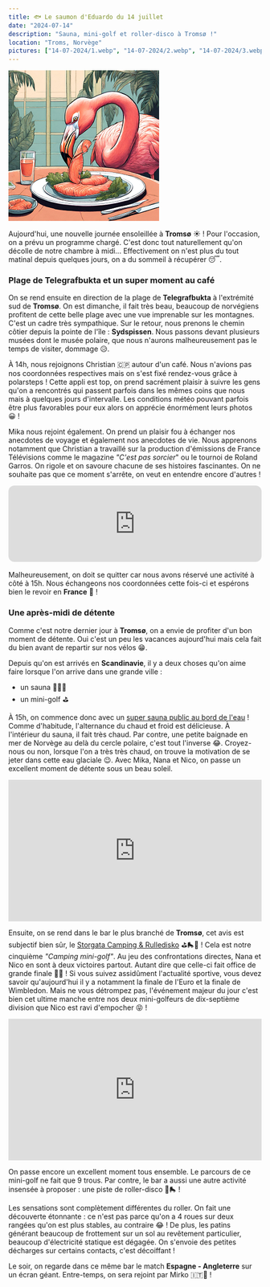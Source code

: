 ```yaml
---
title: 🐟 Le saumon d'Eduardo du 14 juillet
date: "2024-07-14"
description: "Sauna, mini-golf et roller-disco à Tromsø !"
location: "Troms, Norvège"
pictures: ["14-07-2024/1.webp", "14-07-2024/2.webp", "14-07-2024/3.webp", "14-07-2024/4.webp", "14-07-2024/5.webp", "14-07-2024/6.webp", "14-07-2024/7.webp"]
---
```


![Saumon d'Eduardo](../saumon_eduardo.png)

Aujourd'hui, une nouvelle journée ensoleillée à **Tromsø** ☀️ ! Pour l'occasion, on a prévu un programme chargé. C'est donc tout naturellement qu'on décolle de notre chambre à midi... Effectivement on n'est plus du tout matinal depuis quelques jours, on a du sommeil à récupérer 😴.

### Plage de Telegrafbukta et un super moment au café 

On se rend ensuite en direction de la plage de **Telegrafbukta** à l'extrémité sud de **Tromsø**. On est dimanche, il fait très beau, beaucoup de norvégiens profitent de cette belle plage avec une vue imprenable sur les montagnes. C'est un cadre très sympathique.
Sur le retour, nous prenons le chemin côtier depuis la pointe de l'île : **Sydspissen**. Nous passons devant plusieurs musées dont le musée polaire, que nous n'aurons malheureusement pas le temps de visiter, dommage 😥.

À 14h, nous rejoignons Christian 🇨🇵 autour d'un café. Nous n'avions pas nos coordonnées respectives mais on s'est fixé rendez-vous grâce à polarsteps ! Cette appli est top, on prend sacrément plaisir à suivre les gens qu'on a rencontrés qui passent parfois dans les mêmes coins que nous mais à quelques jours d'intervalle. Les conditions météo pouvant parfois être plus favorables pour eux alors on apprécie énormément leurs photos 😀 !

Mika nous rejoint également. On prend un plaisir fou à échanger nos anecdotes de voyage et également nos anecdotes de vie. Nous apprenons notamment que Christian a travaillé sur la production d'émissions de France Télévisions comme le magazine *"C'est pas sorcier*" ou le tournoi de Roland Garros. On rigole et on savoure chacune de ses histoires fascinantes. On ne souhaite pas que ce moment s'arrête, on veut en entendre encore d'autres !

<iframe style="border-radius:12px" src="https://open.spotify.com/embed/track/3cCRJ8dcYflskyaTs3MIUu?utm_source=generator" width="100%" height="152" frameBorder="0" allow="autoplay; clipboard-write; encrypted-media; picture-in-picture" loading="lazy"></iframe>

Malheureusement, on doit se quitter car nous avons réservé une activité à côté à 15h. Nous échangeons nos coordonnées cette fois-ci et espérons bien le revoir en **France** 🤗 !

### Une après-midi de détente 

Comme c'est notre dernier jour à **Tromsø**, on a envie de profiter d'un bon moment de détente. Oui c'est un peu les vacances aujourd'hui mais cela fait du bien avant de repartir sur nos vélos 😁.

Depuis qu'on est arrivés en **Scandinavie**, il y a deux choses qu'on aime faire lorsque l'on arrive dans une grande ville :
- un sauna 🧖🏼‍♀️
- un mini-golf ⛳

À 15h, on commence donc avec un [super sauna public au bord de l'eau](https://www.pust.io/badstue/tromso/?gad_source=1&gclid=CjwKCAjw7s20BhBFEiwABVIMrd19WPOS3CC40efoz3UBSEntyXTaS2Qe_M21gAJd94TjghzTjM40kRoCp6sQAvD_BwE) ! Comme d'habitude, l'alternance du chaud et froid est délicieuse. À l'intérieur du sauna, il fait très chaud. Par contre, une petite baignade en mer de Norvège au delà du cercle polaire, c'est tout l'inverse 😂. Croyez-nous ou non, lorsque l'on a très très chaud, on trouve la motivation de se jeter dans cette eau glaciale 😉. Avec Mika, Nana et Nico, on passe un excellent moment de détente sous un beau soleil.

<div style="width: 100%; height: 0; position: relative; padding-bottom: 56%;"><iframe src="https://giphy.com/embed/uxRckVO2NI84M3Z22a" style="top: 0; left: 0; width: 100%; height: 100%; position: absolute; border: 0;" allowfullscreen scrolling="no" allow="encrypted-media;" class="giphy-embed"></iframe></div> 

Ensuite, on se rend dans le bar le plus branché de **Tromsø**, cet avis est subjectif bien sûr, le [Storgata Camping & Rulledisko](https://campingen.no/tromso) ⛳🛼🪩 ! Cela est notre cinquième *"Camping mini-golf"*. Au jeu des confrontations directes, Nana et Nico en sont à deux victoires partout. Autant dire que celle-ci fait office de grande finale 💪🏼 ! Si vous suivez assidûment l'actualité sportive, vous devez savoir qu'aujourd'hui il y a notamment la finale de l'Euro et la finale de Wimbledon. Mais ne vous détrompez pas, l'événement majeur du jour c'est bien cet ultime manche entre nos deux mini-golfeurs de dix-septième division que Nico est ravi d'empocher 😝 !

<div style="width: 100%; height: 0; position: relative; padding-bottom: 56%;"><iframe src="https://giphy.com/embed/gd0Dqg6rYhttBVCZqd" style="top: 0; left: 0; width: 100%; height: 100%; position: absolute; border: 0;" allowfullscreen scrolling="no" allow="encrypted-media;" class="giphy-embed"></iframe></div> 

On passe encore un excellent moment tous ensemble. Le parcours de ce mini-golf ne fait que 9 trous. Par contre, le bar a aussi une autre activité insensée à proposer : une piste de roller-disco 🪩🛼 ! 

Les sensations sont complètement différentes du roller. On fait une découverte étonnante : ce n'est pas parce qu'on a 4 roues sur deux rangées qu'on est plus stables, au contraire 😂 ! De plus, les patins générant beaucoup de frottement sur un sol au revêtement particulier, beaucoup d'électricité statique est dégagée. On s'envoie des petites décharges sur certains contacts, c'est décoiffant !

Le soir, on regarde dans ce même bar le match **Espagne - Angleterre** sur un écran géant. Entre-temps, on sera rejoint par Mirko 🇮🇹🤗 !